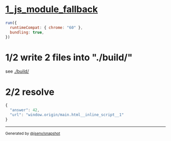 # [1_js_module_fallback](../../script_type_module_inline.test.mjs#L28)

```js
run({
  runtimeCompat: { chrome: "60" },
  bundling: true,
})
```

# 1/2 write 2 files into "./build/"

see [./build/](./build/)

# 2/2 resolve

```js
{
  "answer": 42,
  "url": "window.origin/main.html__inline_script__1"
}
```

---

<sub>
  Generated by <a href="https://github.com/jsenv/core/tree/main/packages/independent/snapshot">@jsenv/snapshot</a>
</sub>
